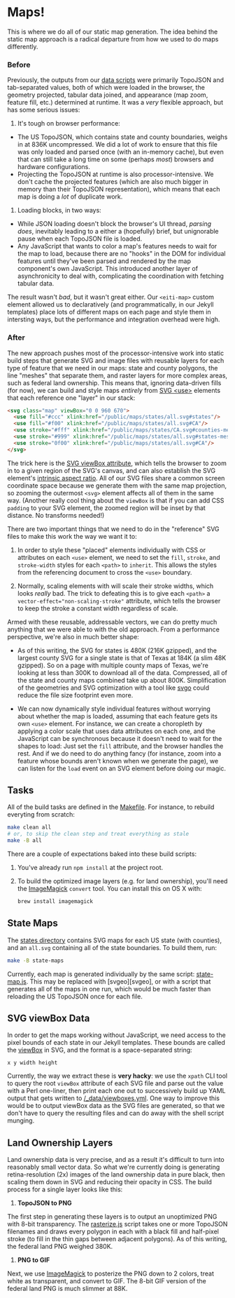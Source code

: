 # Maps!
This is where we do all of our static map generation. The idea behind the
static map approach is a radical departure from how we used to do maps
differently.

### Before
Previously, the outputs from our [data scripts](../data/Makefile) were
primarily TopoJSON and tab-separated values, both of which were loaded in the
browser, the geometry projected, tabular data joined, and appearance (map zoom,
feature fill, etc.) determined at runtime. It was a *very* flexible approach,
but has some serious issues:

1. It's tough on browser performance:
  * The US TopoJSON, which contains state and county boundaries, weighs in at
    836K uncompressed. We did a lot of work to ensure that this file was only
    loaded and parsed once (with an in-memory cache), but even that can still
    take a long time on some (perhaps *most*) browsers and hardware
    configurations.
  * Projecting the TopoJSON at runtime is also processor-intensive. We don't
    cache the projected features (which are also much bigger in memory than
    their TopoJSON representation), which means that each map is doing a *lot*
    of duplicate work.
1. Loading blocks, in two ways:
  * While JSON loading doesn't block the browser's UI thread, *parsing does*,
    inevitably leading to a either a (hopefully) brief, but unignorable pause
    when each TopoJSON file is loaded.
  * Any JavaScript that wants to color a map's features needs to wait for the
    map to load, because there are no "hooks" in the DOM for individual
    features until they've been parsed and rendered by the map component's own
    JavaScript. This introduced another layer of asynchronicity to deal with,
    complicating the coordination with fetching tabular data.

The result wasn't *bad*, but it wasn't great either. Our `<eiti-map>` custom
element allowed us to declaratively (and programmatically, in our Jekyll
templates) place lots of different maps on each page and style them in
intersting ways, but the performance and integration overhead were high.

### After
The new approach pushes most of the processor-intensive work into static build
steps that generate SVG and image files with reusable layers for each type of
feature that we need in our maps: state and county polygons, the line "meshes"
that separate them, and raster layers for more complex areas, such as federal
land ownership. This means that, ignoring data-driven fills (for now), we can
build and style maps *entirely* from [SVG &lt;use&gt;][svg use] elements that
each reference one "layer" in our stack:

```html
<svg class="map" viewBox="0 0 960 670">
  <use fill="#ccc" xlink:href="/public/maps/states/all.svg#states"/>
  <use fill="#f00" xlink:href="/public/maps/states/all.svg#CA"/>
  <use stroke="#fff" xlink:href="/public/maps/states/CA.svg#counties-mesh"/>
  <use stroke="#999" xlink:href="/public/maps/states/all.svg#states-mesh"/>
  <use stroke="0f00" xlink:href="/public/maps/states/all.svg#CA"/>
</svg>
```

The trick here is the [SVG viewBox attribute][viewbox], which tells the browser
to zoom in to a given region of the SVG's canvas, and can also establish the
SVG element's [intrinsic aspect ratio][svg scaling]. All of our SVG files share
a common screen coordinate space because we generate them with the same map
projection, so zooming the outermost `<svg>` element affects all of them in the
same way. (Another really cool thing about the `viewBox` is that if you can add
CSS `padding` to your SVG element, the zoomed region will be inset by that
distance. No transforms needed!)

There are two important things that we need to do in the "reference" SVG
files to make this work the way we want it to:

1. In order to style these "placed" elements individually with CSS or
   attributes on each `<use>` element, we need to set the `fill`, `stroke`,
   and `stroke-width` styles for each `<path>` to `inherit`. This allows the
   styles from the referencing document to cross the `<use>` boundary.

1. Normally, scaling elements with will scale their stroke widths, which
   looks *really* bad. The trick to defeating this is to give each `<path>`
   a `vector-effect="non-scaling-stroke"` attribute, which tells the browser
   to keep the stroke a constant width regardless of scale.

Armed with these reusable, addressable vectors, we can do pretty much
anything that we were able to with the old approach. From a performance
perspective, we're also in much better shape:

* As of this writing, the SVG for states is 480K (216K gzipped), and the
  largest county SVG for a single state is that of Texas at 184K (a slim 48K
  gzipped). So on a page with multiple county maps of Texas, we're looking
  at less than 300K to download all of the data. Compressed, all of the
  state and county maps combined take up about 800K. Simplification of the
  geometries and SVG optimization with a tool like [svgo][svgo] could reduce
  the file size footprint even more.

* We can now dynamically style individual features without worrying about
  whether the map is loaded, assuming that each feature gets its own `<use>`
  element. For instance, we can create a choropleth by applying a color
  scale that uses data attributes on each one, and the JavaScript can be
  synchronous because it doesn't need to wait for the shapes to load: Just
  set the `fill` attribute, and the browser handles the rest. And if we do
  need to do anything fancy (for instance, zoom into a feature whose bounds
  aren't known when we generate the page), we can listen for the `load`
  event on an SVG element before doing our magic.

## Tasks
All of the build tasks are defined in the [Makefile](Makefile). For instance,
to rebuild everyting from scratch:

```sh
make clean all
# or, to skip the clean step and treat everything as stale
make -B all
```

There are a couple of expectations baked into these build scripts:

1. You've already run `npm install` at the project root.

1. To build the optimized image layers (e.g. for land ownership), you'll need
   the [ImageMagick][ImageMagick] `convert` tool. You can install this on OS X
   with:

   ```sh
   brew install imagemagick
   ```


## State Maps
The [states directory](states/) contains SVG maps for each US state (with
counties), and an `all.svg` containing all of the state boundaries. To build
them, run:

```sh
make -B state-maps
```

Currently, each map is generated individually by the same script:
[state-map.js](bin/state-map.js). This may be replaced with [svgeo][svgeo], or
with a script that generates all of the maps in one run, which would be much
faster than reloading the US TopoJSON once for each file.


## SVG viewBox Data
In order to get the maps working without JavaScript, we need access to the
pixel bounds of each state in our Jekyll templates. These bounds are called the
[viewBox][viewBox] in SVG, and the format is a space-separated string:

```
x y width height
```

Currently, the way we extract these is **very hacky**: we use the `xpath` CLI
tool to query the root `viewBox` attribute of each SVG file and parse out the
value with a Perl one-liner, then print each one out to successively build up
YAML output that gets written to
[/_data/viewboxes.yml](../_data/viewboxes.yml). One way to improve this would
be to output viewBox data as the SVG files are generated, so that we don't have
to query the resulting files and can do away with the shell script munging.


## Land Ownership Layers
Land ownership data is very precise, and as a result it's difficult to turn
into reasonably small vector data. So what we're currently doing is generating
retina-resolution (2x) images of the land ownership data in pure black, then
scaling them down in SVG and reducing their opacity in CSS. The build process
for a single layer looks like this:

1. **TopoJSON to PNG**

  The first step in generating these layers is to output an unoptimized PNG
  with 8-bit transparency. The [rasterize.js](bin/rasterize.js) script takes
  one or more TopoJSON filenames and draws every polygon in each with a black
  fill and half-pixel stroke (to fill in the thin gaps between adjacent
  polygons). As of this writing, the federal land PNG weighed 380K.

1. **PNG to GIF**

  Next, we use [ImageMagick][ImageMagick] to posterize the PNG down to 2
  colors, treat white as transparent, and convert to GIF. The 8-bit GIF version
  of the federal land PNG is much slimmer at 88K.


[ImageMagick]: http://www.imagemagick.org/
[viewBox]: https://sarasoueidan.com/blog/svg-coordinate-systems/#svg-viewbox
[svg use]: https://developer.mozilla.org/en-US/docs/Web/SVG/Element/use
[svg scaling]: https://css-tricks.com/scale-svg/#article-header-id-3
[svgo]: https://github.com/svg/svgo
